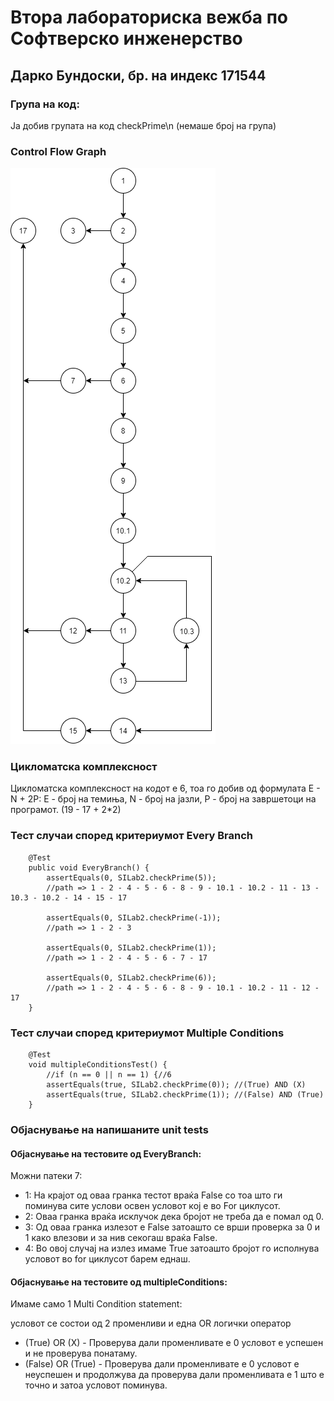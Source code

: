 # Втора лабораториска вежба по Софтверско инженерство
## Дарко Бундоски, бр. на индекс 171544
### Група на код:
Ја добив групата на код checkPrime\n
(немаше број на група)

### Control Flow Graph

![171544](https://github.com/buda98/SI_lab2_171544/blob/master/CFG.png)

### Цикломатска комплексност
Цикломатска комплексност на кодот е 6, тоа го добив од формулата E - N + 2P:  Е - број на темиња, N - број на јазли, P - број на завршетоци на програмот. (19 - 17 + 2*2) 

### Тест случаи според критериумот Every Branch

	    @Test
	    public void EveryBranch() {
	        assertEquals(0, SILab2.checkPrime(5));
	        //path => 1 - 2 - 4 - 5 - 6 - 8 - 9 - 10.1 - 10.2 - 11 - 13 - 10.3 - 10.2 - 14 - 15 - 17
	        
	        assertEquals(0, SILab2.checkPrime(-1));
	        //path => 1 - 2 - 3
	        
	        assertEquals(0, SILab2.checkPrime(1));
	        //path => 1 - 2 - 4 - 5 - 6 - 7 - 17
	        
	        assertEquals(0, SILab2.checkPrime(6));
	        //path => 1 - 2 - 4 - 5 - 6 - 8 - 9 - 10.1 - 10.2 - 11 - 12 - 17
	    }

### Тест случаи според критериумот Multiple Conditions 
	    @Test
	    void multipleConditionsTest() {
	    	//if (n == 0 || n == 1) {//6
	        assertEquals(true, SILab2.checkPrime(0)); //(True) AND (X)
	        assertEquals(true, SILab2.checkPrime(1)); //(False) AND (True)
	    }

### Објаснување на напишаните unit tests

#### Објаснување на тестовите од EveryBranch:
Mожни патеки 7:
 * 1: На крајот од оваа гранка тестот враќа False со тоа што ги поминува сите услови освен условот кој е во For циклусот.
 * 2: Оваа гранка враќа исклучок дека бројот не треба да е помал од 0.
 * 3: Од оваа гранка излезот е False затоашто се врши проверка за 0 и 1 како влезови и за нив секогаш враќа False.
 * 4: Во овој случај на излез имаме True затоашто бројот го исполнува условот во for циклусот барем еднаш.

#### Објаснување на тестовите од multipleConditions:
Имаме само 1 Multi Condition statement:
 
условот се состои од 2 променливи и една OR логички оператор 
 * (True) OR (X) - Проверува дали променливате е 0 условот е успешен и не проверува понатаму.
 * (False) OR (True) - Проверува дали променливате е 0 условот е неуспешен и продолжува да проверува дали променливата е 1 што е точно и затоа условот поминува.
